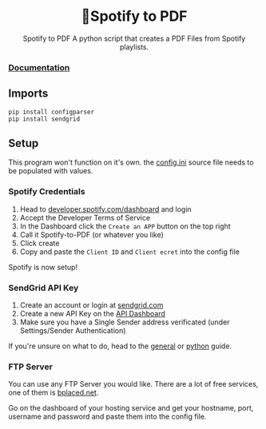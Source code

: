 <div align=center>
  <h1>🎉Spotify to PDF</h1>Spotify to PDF
  A python script that creates a PDF Files from Spotify playlists.
</div>

### [Documentation](https://github.com/baltermia/spotify-to-pdf/tree/main/docs#main-documentation)

## Imports
```
pip install configparser
pip install sendgrid
```

## Setup

This program won't function on it's own. the [config.ini](https://github.com/baltermia/spotify-to-pdf/blob/main/src/config.ini) source file needs to be populated with values.

### Spotify Credentials

1. Head to [developer.spotify.com/dashboard](https://developer.spotify.com/dashboard/) and login
2. Accept the Developer Terms of Service
3. In the Dashboard click the `Create an APP` button on the top right
4. Call it Spotify-to-PDF (or whatever you like)
5. Click create
6. Copy and paste the `Client ID` and `Client ecret` into the config file

Spotify is now setup!


### SendGrid API Key

1. Create an account or login at [sendgrid.com](https://sendgrid.com())
2. Create a new API Key on the [API Dashboard](https://app.sendgrid.com/settings/api_keys)
3. Make sure you have a Single Sender address verificated (under Settings/Sender Authentication)

If you're unsure on what to do, head to the [general](https://app.sendgrid.com/guide) or [python](https://app.sendgrid.com/guide/integrate/langs/python) guide.

### FTP Server

You can use any FTP Server you would like. There are a lot of free services, one of them is [bplaced.net](https://www.bplaced.net/). 

Go on the dashboard of your hosting service and get your hostname, port, username and password and paste them into the config file.